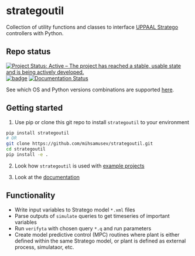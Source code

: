 # strategoutil
Collection of utility functions and classes to interface [UPPAAL Stratego](https://people.cs.aau.dk/~marius/stratego/) controllers with Python.

## Repo status
[![Project Status: Active – The project has reached a stable, usable state and is being actively developed.](https://www.repostatus.org/badges/latest/active.svg)](https://www.repostatus.org/#active)
[![badge](https://github.com/mihsamusev/strategoutil/workflows/build/badge.svg)](https://github.com/mihsamusev/strategoutil/actions)
[![Documentation Status](https://readthedocs.org/projects/strategoutil/badge/?version=latest)](https://strategoutil.readthedocs.io/en/latest/?badge=latest)

See which OS and Python versions combinations are supported [here](https://github.com/mihsamusev/strategoutil/actions).

## Getting started
 1) Use pip or clone this git repo to install `strategoutil` to your environment

```sh
pip install strategoutil
# OR
git clone https://github.com/mihsamusev/strategoutil.git
cd strategoutil
pip install -e .
```

2) Look how `strategoutil` is used with [example projects](https://github.com/mihsamusev/stratego_mpc_example)

3) Look at the [documentation](https://strategoutil.readthedocs.io/en/latest/)
## Functionality
- Write input variables to Stratego model `*.xml` files
- Parse outputs of `simulate` queries to get timeseries of important variables
- Run `verifyta` with chosen query `*.q` and run parameters
- Create model predictive control (MPC) routines where plant is either defined within the same Stratego model, or plant is defined as external process, simulataor, etc.







